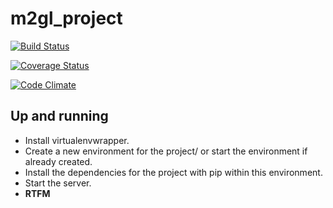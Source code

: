 # m2gl_project
[![Build Status](https://travis-ci.org/M2GL-ProjetIndustriel/m2gl_project.svg?branch=master)](https://travis-ci.org/rM2GL-ProjetIndustriel/m2gl_project)

[![Coverage Status](https://coveralls.io/repos/github/M2GL-ProjetIndustriel/m2gl_project/badge.svg?branch=master)](https://coveralls.io/github/M2GL-ProjetIndustriel/m2gl_project?branch=master)

[![Code Climate](https://codeclimate.com/github/codeclimate/codeclimate/badges/gpa.svg)](https://codeclimate.com/github/M2GL-ProjetIndustriel/m2gl_project)

## Up and running

 - Install virtualenvwrapper.
 - Create a new environment for the project/ or start the environment if already created.
 - Install the dependencies for the project with pip within this environment.
 - Start the server.
 - **RTFM**
